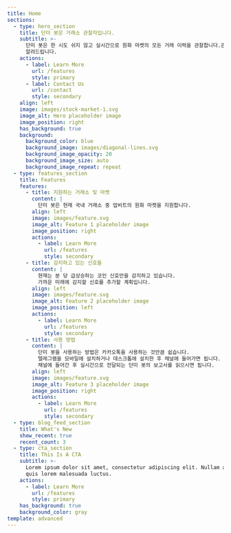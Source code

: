```yaml
---
title: Home
sections:
  - type: hero_section
    title: 단미 봇은 거래소 관찰자입니다.
    subtitle: >-
      단미 봇은 한 시도 쉬지 않고 실시간으로 원화 마켓의 모든 거래 이력을 관찰합니다.관찰 후 원하는 거래 신호가 감지되면 여러분에게
      알려드립니다.
    actions:
      - label: Learn More
        url: /features
        style: primary
      - label: Contact Us
        url: /contact
        style: secondary
    align: left
    image: images/stock-market-1.svg
    image_alt: Hero placeholder image
    image_position: right
    has_background: true
    background:
      background_color: blue
      background_image: images/diagonal-lines.svg
      background_image_opacity: 20
      background_image_size: auto
      background_image_repeat: repeat
  - type: features_section
    title: Features
    features:
      - title: 지원하는 거래소 및 마켓
        content: |
          단미 봇은 현재 국내 거래소 중 업비트의 원화 마켓을 지원합니다.
        align: left
        image: images/feature.svg
        image_alt: Feature 1 placeholder image
        image_position: right
        actions:
          - label: Learn More
            url: /features
            style: secondary
      - title: 감지하고 있는 신호들
        content: |
          현재는 분 당 급상승하는 코인 신호만을 감지하고 있습니다.
          가까운 미래에 감지할 신호를 추가할 계획입니다.
        align: left
        image: images/feature.svg
        image_alt: Feature 2 placeholder image
        image_position: left
        actions:
          - label: Learn More
            url: /features
            style: secondary
      - title: 사용 방법
        content: |
          단미 봇을 사용하는 방법은 카카오톡을 사용하는 것만큼 쉽습니다.
          텔레그램을 모바일에 설치하거나 데스크톱에 설치한 후 채널에 들어가면 됩니다.
          채널에 들어간 후 실시간으로 전달되는 단미 봇의 보고서를 읽으시면 됩니다.
        align: left
        image: images/feature.svg
        image_alt: Feature 3 placeholder image
        image_position: right
        actions:
          - label: Learn More
            url: /features
            style: secondary
  - type: blog_feed_section
    title: What's New
    show_recent: true
    recent_count: 3
  - type: cta_section
    title: This Is A CTA
    subtitle: >-
      Lorem ipsum dolor sit amet, consectetur adipiscing elit. Nullam a metus
      quis lorem malesuada luctus.
    actions:
      - label: Learn More
        url: /features
        style: primary
    has_background: true
    background_color: gray
template: advanced
---
```

